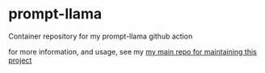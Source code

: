 # prompt-llama
Container repository for my prompt-llama github action

for more information, and usage, see my [my main repo for maintaining this project](https://github.com/krisciu/FreeLlamas)
